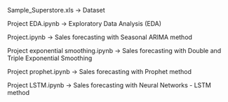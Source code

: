 
Sample_Superstore.xls -> Dataset

Project EDA.ipynb -> Exploratory Data Analysis (EDA)

Project.ipynb	-> Sales forecasting with Seasonal ARIMA method

Project exponential smoothing.ipynb -> Sales forecasting with Double and Triple Exponential Smoothing

Project prophet.ipynb -> Sales forecasting with Prophet method

Project LSTM.ipynb -> Sales forecasting with Neural Networks - LSTM method
